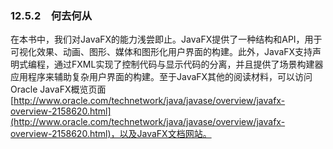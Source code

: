    

### 12.5.2　何去何从

在本书中，我们对JavaFX的能力浅尝即止。JavaFX提供了一种结构和API，用于可视化效果、动画、图形、媒体和图形化用户界面的构建。此外，JavaFX支持声明式编程，通过FXML实现了控制代码与显示代码的分离，并且提供了场景构建器应用程序来辅助复杂用户界面的构建。至于JavaFX其他的阅读材料，可以访问Oracle JavaFX概览页面[http://www.oracle.com/technetwork/java/javase/overview/javafx-overview-2158620.html](http://www.oracle.com/technetwork/java/javase/overview/javafx-overview-2158620.html)，以及JavaFX文档网站。